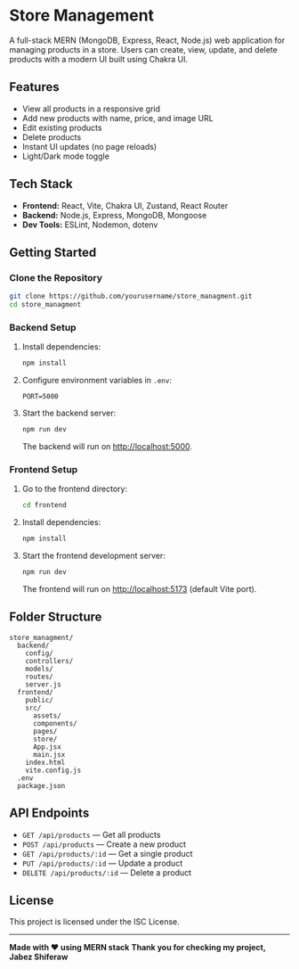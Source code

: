 # Store Management

A full-stack MERN (MongoDB, Express, React, Node.js) web application for managing products in a store. Users can create, view, update, and delete products with a modern UI built using Chakra UI.

## Features

- View all products in a responsive grid
- Add new products with name, price, and image URL
- Edit existing products
- Delete products
- Instant UI updates (no page reloads)
- Light/Dark mode toggle

## Tech Stack

- **Frontend:** React, Vite, Chakra UI, Zustand, React Router
- **Backend:** Node.js, Express, MongoDB, Mongoose
- **Dev Tools:** ESLint, Nodemon, dotenv

## Getting Started

### Clone the Repository

```sh
git clone https://github.com/yourusername/store_managment.git
cd store_managment
```

### Backend Setup

1. Install dependencies:

    ```sh
    npm install
    ```

2. Configure environment variables in `.env`:

    ```
    PORT=5000
    ```

3. Start the backend server:

    ```sh
    npm run dev
    ```

    The backend will run on [http://localhost:5000](http://localhost:5000).

### Frontend Setup

1. Go to the frontend directory:

    ```sh
    cd frontend
    ```

2. Install dependencies:

    ```sh
    npm install
    ```

3. Start the frontend development server:

    ```sh
    npm run dev
    ```

    The frontend will run on [http://localhost:5173](http://localhost:5173) (default Vite port).

## Folder Structure

```
store_managment/
  backend/
    config/
    controllers/
    models/
    routes/
    server.js
  frontend/
    public/
    src/
      assets/
      components/
      pages/
      store/
      App.jsx
      main.jsx
    index.html
    vite.config.js
  .env
  package.json
```

## API Endpoints

- `GET /api/products` — Get all products
- `POST /api/products` — Create a new product
- `GET /api/products/:id` — Get a single product
- `PUT /api/products/:id` — Update a product
- `DELETE /api/products/:id` — Delete a product

## License

This project is licensed under the ISC License.

---

**Made with ❤️ using MERN stack**
**Thank you for checking my project, Jabez Shiferaw**